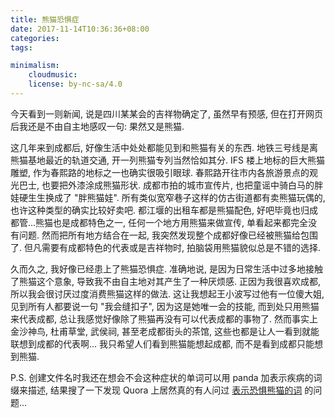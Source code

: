 ```yaml
---
title: 熊猫恐惧症
date: 2017-11-14T10:36:36+08:00
categories:
tags:

minimalism:
    cloudmusic:
    license: by-nc-sa/4.0
---
```


今天看到一则新闻, 说是四川某某会的吉祥物确定了, 虽然早有预感,
但在打开网页后我还是不由自主地感叹一句: 果然又是熊猫.
<!--more-->

这几年来到成都后, 好像生活中处处都能见到和熊猫有关的东西. 地铁三号线是离熊猫基地最近的轨道交通,
开一列熊猫专列当然恰如其分. IFS 楼上地标的巨大熊猫雕塑, 作为春熙路的地标之一也确实很吸引眼球.
春熙路开往市内各旅游景点的观光巴士, 也要把外漆涂成熊猫形状.
成都市拍的城市宣传片, 也把童谣中骑白马的胖娃硬生生换成了 "胖熊猫娃".
所有类似宽窄巷子这样的仿古街道都有卖熊猫玩偶的, 也许这种类型的确实比较好卖吧.
都江堰的出租车都是熊猫配色, 好吧毕竟也归成都管...熊猫也是成都特色之一,
任何一个地方用熊猫来做宣传, 单看起来都完全没有问题. 然而把所有地方结合在一起,
我突然发现整个成都好像已经被熊猫给包围了. 但凡需要有成都特色的代表或是吉祥物时,
拍脑袋用熊猫貌似总是不错的选择.

久而久之, 我好像已经患上了熊猫恐惧症. 准确地说, 是因为日常生活中过多地接触了熊猫这个意象,
导致我不由自主地对其产生了一种厌烦感. 正因为我很喜欢成都, 所以我会很讨厌过度消费熊猫这样的做法.
这让我想起王小波写过他有一位傻大姐, 见到所有人都要说一句 "我会缝扣子",
因为这是她唯一会的技能, 而到处只用熊猫来代表成都, 总让我感觉好像除了熊猫再没有可以代表成都的事物了.
然而事实上金沙神鸟, 杜甫草堂, 武侯祠, 甚至老成都街头的茶馆, 这些也都是让人一看到就能联想到成都的代表啊...
我只希望人们看到熊猫能想起成都, 而不是看到成都只能想到熊猫.

P.S. 创建文件名时我还在想会不会这种症状的单词可以用 panda 加表示疾病的词缀来描述,
结果搜了一下发现 Quora 上居然真的有人问过 [表示恐惧熊猫的词](https://www.quora.com/What-word-means-fear-of-pandas)
的问题...
